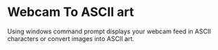 # Webcam To ASCII art
Using windows command prompt displays your webcam feed in ASCII characters or convert images into ASCII art.
